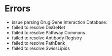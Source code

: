 # Errors

- issue parsing Drug Gene Interaction Database: 
- failed to resolve DisGeNet
- failed to resolve Pathway Commons
- failed to resolve Antibody Registry
- failed to resolve PathBank
- failed to resolve SwissLipids